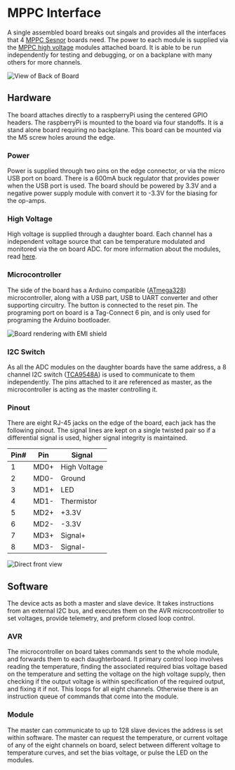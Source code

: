 # MPPC Interface
A single assembled board breaks out singals and provides all the interfaces that 4 [MPPC Sesnor](https://github.com/Sawaiz/mppcSensor) boards need. The power to each module is supplied via the [MPPC high voltage](https://github.com/Sawaiz/mppcHighVoltage) modules
attached board. It is able to be run independently for testing and debugging, or on a backplane with many others for more channels.

![][mppcInterfaceIsometric]

## Hardware
The board attaches directly to a raspberryPi using the centered GPIO headers. The raspberryPi is mounted to the board via four standoffs. It is a stand alone board requiring no backplane. This board can be mounted via the M5 screw holes around the edge.

### Power
Power is supplied through two pins on the edge connector, or via the micro USB port on board. There is a 600mA buck regulator that provides power when the USB port is used. The board should be powered by 3.3V and a negative power supply module with convert it to -3.3V for the biasing for the op-amps.

### High Voltage
High voltage is supplied through a daughter board. Each channel has a independent voltage source that can be temperature modulated and monitored via the on board ADC. for more information about the modules, read [here](https://github.com/Sawaiz/mppcHighVoltage).

### Microcontroller
The side of the board has a Arduino compatible ([ATmega328](http://www.atmel.com/images/Atmel-8271-8-bit-AVR-Microcontroller-ATmega48A-48PA-88A-88PA-168A-168PA-328-328P_datasheet_Complete.pdf)) microcontroller, along with a USB part, USB to UART converter and other supporting circuitry. The button is connected to the reset pin. The programing port on board is a Tag-Connect 6 pin, and is only used for programing the Arduino bootloader.

![][mppcInterfaceBack]

### I2C Switch
As all the ADC modules on the daughter boards have the same address, a 8 channel I2C switch ([TCA9548A](http://www.ti.com/lit/ds/symlink/tca9548a.pdf)) is used to communicate to them independently. The pins attached to it are referenced as master, as the microcontroller is acting as the master controlling it.


### Pinout
There are eight RJ-45 jacks on the edge of the board, each jack has the following pinout. The signal lines are kept on a single twisted pair so if a differential signal is used, higher signal integrity is maintained.

|Pin# | Pin  | Signal        |
| --- | ---- | ------------- |
| 1   | MD0+ | High Voltage  |
| 2   | MD0- | Ground        |
| 3   | MD1+ | LED           |
| 4   | MD1- | Thermistor    |
| 5   | MD2+ | +3.3V         |
| 6   | MD2- | -3.3V         |
| 7   | MD3+ | Signal+       |
| 8   | MD3- | Signal-       |

![][mppcInterfaceFront]

## Software
The device acts as both a master and slave device. It takes instructions from an external I2C bus, and executes them on the AVR microcontroller to set voltages, provide telemetry, and preform closed loop control.

### AVR
The microcontroller on board takes commands sent to the whole module, and forwards them to each daughterboard. It primary control loop involves reading the temperature, finding the associated required bias voltage based on the temperature and setting the voltage on the high voltage supply, then checking if the output voltage is within specification of the required output, and fixing it if not. This loops for all eight channels. Otherwise there is an instruction queue of commands that come into the module.

### Module
The master can communicate to up to 128 slave devices the address is set within software. The master can request the temperature, or current voltage of any of the eight channels on board, select between different voltage to temperature curves, and set the bias voltage, or pulse the LED on the modules.


[mppcInterfaceIsometric]: cad/renderings/mppcInterfaceIsometric.jpg "View of Back of Board"
[mppcInterfaceFront]: cad/renderings/mppcInterfaceFront.jpg "Direct front view"
[mppcInterfaceBack]: cad/renderings/mppcInterfaceBack.jpg "Board rendering with EMI shield"
